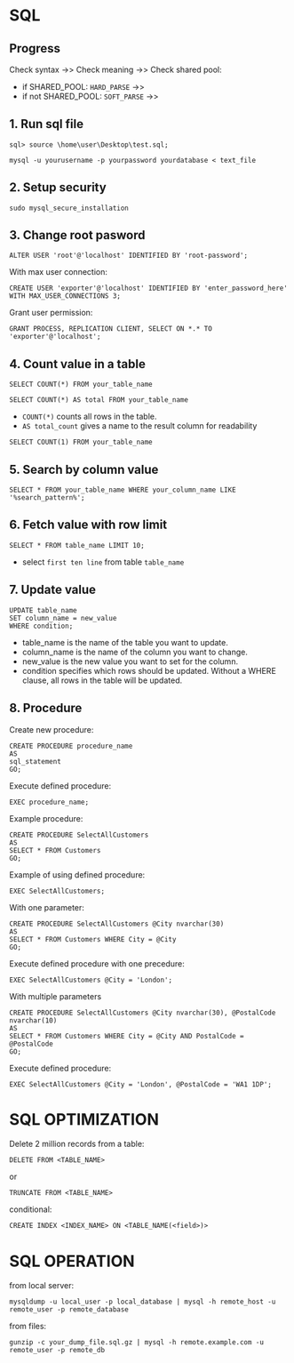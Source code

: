 # SQL
## Progress

Check syntax ->> Check meaning ->> Check shared pool:
* if SHARED_POOL: `HARD_PARSE` ->> 
* if not SHARED_POOL: `SOFT_PARSE` ->>

## 1. Run sql file
```
sql> source \home\user\Desktop\test.sql;
```
```
mysql -u yourusername -p yourpassword yourdatabase < text_file
```
## 2. Setup security
```
sudo mysql_secure_installation 
```

## 3. Change root pasword
```
ALTER USER 'root'@'localhost' IDENTIFIED BY 'root-password';
```

With max user connection:
```
CREATE USER 'exporter'@'localhost' IDENTIFIED BY 'enter_password_here' WITH MAX_USER_CONNECTIONS 3;
```

Grant user permission:
```
GRANT PROCESS, REPLICATION CLIENT, SELECT ON *.* TO 'exporter'@'localhost';
```

## 4. Count value in a table
```
SELECT COUNT(*) FROM your_table_name
```

```
SELECT COUNT(*) AS total FROM your_table_name
```
* `COUNT(*)` counts all rows in the table.
* `AS total_count` gives a name to the result column for readability

```
SELECT COUNT(1) FROM your_table_name
```

## 5. Search by column value
```
SELECT * FROM your_table_name WHERE your_column_name LIKE '%search_pattern%';
```

## 6. Fetch value with row limit
```
SELECT * FROM table_name LIMIT 10;
```
* select `first ten line` from table `table_name`

## 7. Update value
```
UPDATE table_name
SET column_name = new_value
WHERE condition;
```
* table_name is the name of the table you want to update.
* column_name is the name of the column you want to change.
* new_value is the new value you want to set for the column.
* condition specifies which rows should be updated. Without a WHERE clause, all rows in the table will be updated.

## 8. Procedure
Create new procedure:
```
CREATE PROCEDURE procedure_name
AS
sql_statement
GO;
```

Execute defined procedure:
```
EXEC procedure_name;
```

Example procedure:
```
CREATE PROCEDURE SelectAllCustomers
AS
SELECT * FROM Customers
GO;
```

Example of using defined procedure:
```
EXEC SelectAllCustomers;
```

With one parameter:
```
CREATE PROCEDURE SelectAllCustomers @City nvarchar(30)
AS
SELECT * FROM Customers WHERE City = @City
GO;
```

Execute defined procedure with one precedure:
```
EXEC SelectAllCustomers @City = 'London';
```

With multiple parameters
```
CREATE PROCEDURE SelectAllCustomers @City nvarchar(30), @PostalCode nvarchar(10)
AS
SELECT * FROM Customers WHERE City = @City AND PostalCode = @PostalCode
GO;
```

Execute defined procedure:
```
EXEC SelectAllCustomers @City = 'London', @PostalCode = 'WA1 1DP';
```

# SQL OPTIMIZATION

Delete 2 million records from a table:
```
DELETE FROM <TABLE_NAME>
```

or
```
TRUNCATE FROM <TABLE_NAME>
```

conditional:
```
CREATE INDEX <INDEX_NAME> ON <TABLE_NAME(<field>)>
```

# SQL OPERATION
from local server:
```
mysqldump -u local_user -p local_database | mysql -h remote_host -u remote_user -p remote_database
```

from files:
```
gunzip -c your_dump_file.sql.gz | mysql -h remote.example.com -u remote_user -p remote_db
```
